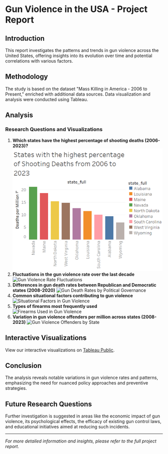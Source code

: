 # Gun Violence in the USA - Project Report

## Introduction
This report investigates the patterns and trends in gun violence across the United States, offering insights into its evolution over time and potential correlations with various factors.

## Methodology
The study is based on the dataset "Mass Killing in America - 2006 to Present," enriched with additional data sources. Data visualization and analysis were conducted using Tableau.

## Analysis

### Research Questions and Visualizations
1. **Which states have the highest percentage of shooting deaths (2006-2023)?**
   ![States with the highest percentage of Shooting Deaths from 2006 to 2023](https://github.com/GaganDeepAlusuri/Data-Visualization-Project-On-Gun-Violence-USA/blob/main/States%20with%20the%20highest%20percentage%20of%20Shooting%20Deaths%20from%202006%20to%202023%20.png?raw=true)
2. **Fluctuations in the gun violence rate over the last decade**
   ![Gun Violence Rate Fluctuations](image-link-2.png)
3. **Differences in gun death rates between Republican and Democratic states (2008-2020)**
   ![Gun Death Rates by Political Governance](image-link-3.png)
4. **Common situational factors contributing to gun violence**
   ![Situational Factors in Gun Violence](image-link-4.png)
5. **Types of firearms most frequently used**
   ![Firearms Used in Gun Violence](image-link-5.png)
6. **Variation in gun violence offenders per million across states (2008-2023)**
   ![Gun Violence Offenders by State](image-link-6.png)

## Interactive Visualizations
View our interactive visualizations on [Tableau Public](Tableau-Public-Link).

## Conclusion
The analysis reveals notable variations in gun violence rates and patterns, emphasizing the need for nuanced policy approaches and preventive strategies.

## Future Research Questions
Further investigation is suggested in areas like the economic impact of gun violence, its psychological effects, the efficacy of existing gun control laws, and educational initiatives aimed at reducing such incidents.

---

*For more detailed information and insights, please refer to the full project report.*
